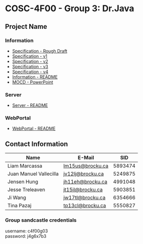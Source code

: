 # COSC-4F00  -  Group 3:  Dr.Java
## Project Name

### Information
  - [Specification - Rough Draft](https://docs.google.com/document/d/1_Ttea0a2wcxuSylJji-r-oEF-sLirkif9crcvvojsXg/edit?fbclid=IwAR1zTzqX2cMkm0sNaFJT_DC6EyD97vERKlqAUhh3xYyUykdpAiD5oGdicjw)
  - [Specification - v1](https://docs.google.com/document/d/1ujDCscHSd17lsZqvm-oPjsvqeL2inoXJ7QJL83MC6PM/edit?usp=sharing)
  - [Specification - v2](https://docs.google.com/document/d/1tXpi7lFy8mva30LZAWzVqnsOvs2AnumBCDiAAoQRrog/edit?usp=sharing)
  - [Specification - v3](https://docs.google.com/document/d/1RvVG0oUGgTLb5v6CeimSSv8FHN4KSbLYVbGs9MIdE-g/edit?usp=sharing)
  - [Specification - v4](https://docs.google.com/document/d/1OBLLRCE-10HPfNVnPFmFbYXvzFH0QOG8CGsJH9lMXxA/edit?usp=sharing)
  - [Information - README](https://github.com/Treleaven6/COSC-4F00/tree/master/information#information)
  - [MOCD - PowerPoint](https://1drv.ms/p/s!AlsDff6pgUdpm80g6c8LtVLnojuFVg)

### Server
 - [Server - README](https://github.com/Treleaven6/COSC-4F00/tree/master/server#server)
 
### WebPortal
 - [WebPortal - README](https://github.com/Treleaven6/COSC-4F00/tree/master/webportal#web-portal)

## Contact Information
Name                   | E-Mail             | SID 
---------------------- | ------------------ | ------------------
Liam Marcassa          | lm15us@brocku.ca   | 5893474
Juan Manuel Vallecilla | jv12lj@brocku.ca   | 5249875
Jensen Hung            | jh11eh@brocku.ca   | 4991048
Jesse Treleaven        | jt15il@brocku.ca   | 5903851
Ji Wang                | jw17tl@brocku.ca   | 6354666
Tina Pazaj             | tp13cl@brocku.ca   | 5550827

### Group sandcastle credentials
username: c4f00g03    
password: j4g6x7b3
